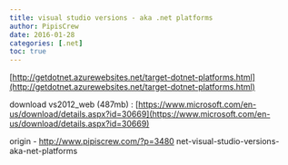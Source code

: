 ```yaml
---
title: visual studio versions - aka .net platforms
author: PipisCrew
date: 2016-01-28
categories: [.net]
toc: true
---
```


[http://getdotnet.azurewebsites.net/target-dotnet-platforms.html](http://getdotnet.azurewebsites.net/target-dotnet-platforms.html)

download vs2012_web (487mb) :
[https://www.microsoft.com/en-us/download/details.aspx?id=30669](https://www.microsoft.com/en-us/download/details.aspx?id=30669)

origin - http://www.pipiscrew.com/?p=3480 net-visual-studio-versions-aka-net-platforms
